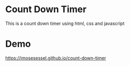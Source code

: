 # Count Down Timer
This is a count down timer using html, css and javascript

# Demo
https://jmosesessel.github.io/count-down-timer
